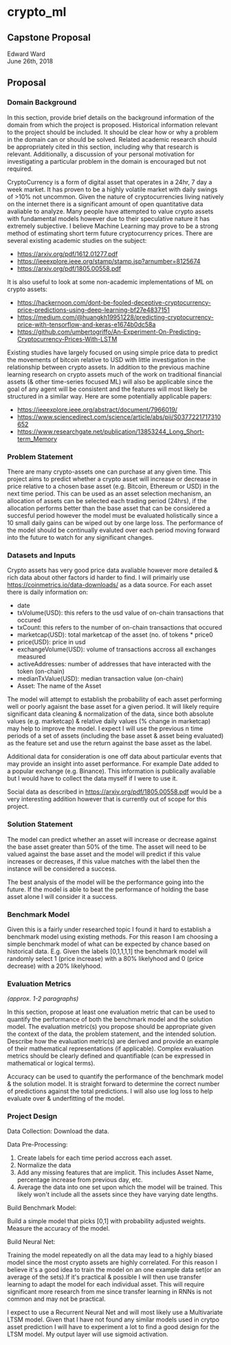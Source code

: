 # crypto_ml
## Capstone Proposal
Edward Ward  
June 26th, 2018 

## Proposal

### Domain Background

In this section, provide brief details on the background information of the domain from which the project is proposed. Historical information relevant to the project should be included. It should be clear how or why a problem in the domain can or should be solved. Related academic research should be appropriately cited in this section, including why that research is relevant. Additionally, a discussion of your personal motivation for investigating a particular problem in the domain is encouraged but not required.

CryptoCurrency is a form of digital asset that operates in a 24hr, 7 day a week market. It has proven to be a highly volatile market with daily swings of >10% not uncommon. Given the nature of cryptocurrencies living natively on the internet there is a significant amount of open quantitative data avaliable to analyze. Many people have attempted to value crypto assets with fundamental models however due to their speculative nature it has extremely subjective. I believe Machine Learning may prove to be a strong method of estimating short term future cryptocurrency prices. There are several existing academic studies on the subject:

* https://arxiv.org/pdf/1612.01277.pdf
* https://ieeexplore.ieee.org/stamp/stamp.jsp?arnumber=8125674
* https://arxiv.org/pdf/1805.00558.pdf


It is also useful to look at some non-academic implementations of ML on crypto assets:

* https://hackernoon.com/dont-be-fooled-deceptive-cryptocurrency-price-predictions-using-deep-learning-bf27e4837151
* https://medium.com/@huangkh19951228/predicting-cryptocurrency-price-with-tensorflow-and-keras-e1674b0dc58a
* https://github.com/umbertogriffo/An-Experiment-On-Predicting-Cryptocurrency-Prices-With-LSTM

Existing studies have largely focused on using simple price data to predict the movements of bitcoin relative to USD with little investigation in the relationship between crypto assets. In addition to the previous machine learning research on crypto assets much of the work on traditional financial assets (& other time-series focused ML) will also be applicable since the goal of any agent will be consistent and the features will most likely be structured in a similar way. Here are some potentially applicable papers:

* https://ieeexplore.ieee.org/abstract/document/7966019/
* https://www.sciencedirect.com/science/article/abs/pii/S0377221717310652
* https://www.researchgate.net/publication/13853244_Long_Short-term_Memory

### Problem Statement

There are many crypto-assets one can purchase at any given time. This project aims to predict whether a crypto asset will increase or decrease in price relative to a chosen base asset (e.g. Bitcoin, Ethereum or USD) in the next time period. This can be used as an asset selection mechanism, an allocation of assets can be selected each trading period (24hrs), if the allocation performs better than the base asset that can be considered a succesful period however the model must be evaluated holistically since a 10 small daily gains can be wiped out by one large loss. The performance of the model should be continually evaluted over each period moving forward into the future to watch for any significant changes.


### Datasets and Inputs

Crypto assets has very good price data avaliable however more detailed & rich data about other factors id harder to find. I will primairly use https://coinmetrics.io/data-downloads/ as a data source. For each asset there is daily information on:

 * date	
 * txVolume(USD): this refers to the usd value of on-chain transactions that occured  	
 * txCount: this refers to the number of on-chain transactions that occured 	
 * marketcap(USD): total marketcap of the asset (no. of tokens * price0 	
 * price(USD): price in usd	
 * exchangeVolume(USD): volume of transactions accross all exchanges measured	
 * activeAddresses: number of addresses that have interacted with the token (on-chain) 	
 * medianTxValue(USD): median transaction value (on-chain)
 * Asset: The name of the Asset
 
The model will attempt to establish the probability of each asset performing well or poorly agaisnt the base asset for a given period. It will likely require significant data cleaning & normalization of the data, since both absolute values (e.g. marketcap) & relative daily values (% change in marketcap) may help to improve the model. I expect I will use the previous n time periods of a set of assets (including the base asset & asset being evaluated) as the feature set and use the return against the base asset as the label.     

Additional data for consideration is one off data about particular events that may provide an insight into asset performance. For example Date added to a popular exchange (e.g. Binance). This information is publically avaliable but I would have to collect the data myself if I were to use it.  

Social data as described in https://arxiv.org/pdf/1805.00558.pdf would be a very interesting addition however that is currently out of scope for this project.  

### Solution Statement

The model can predict whether an asset will increase or decrease against the base asset greater than 50% of the time. The asset will need to be valued against the base asset and the model will predict if this value increases or decreases, if this value matches with the label then the instance will be considered a success. 

The best analysis of the model will be the performance going into the future. If the model is able to beat the performance of holding the base asset alone I will consider it a success.  

### Benchmark Model

Given this is a fairly under researched topic I found it hard to establish a benchmark model using existing methods. For this reason I am choosing a simple benchmark model of what can be expected by chance based on historical data. E.g. Given the labels [0,1,1,1,1] the benchmark model will randomly select 1 (price increase) with a 80% likelyhood and 0 (price decrease) with a 20% likelyhood.

### Evaluation Metrics
_(approx. 1-2 paragraphs)_

In this section, propose at least one evaluation metric that can be used to quantify the performance of both the benchmark model and the solution model. The evaluation metric(s) you propose should be appropriate given the context of the data, the problem statement, and the intended solution. Describe how the evaluation metric(s) are derived and provide an example of their mathematical representations (if applicable). Complex evaluation metrics should be clearly defined and quantifiable (can be expressed in mathematical or logical terms).

Accuracy can be used to quantify the performance of the benchmark model & the solution model. It is straight forward to determine the correct number of predictions against the total predictions. I will also use log loss to help evaluate over & underfitting of the model. 

### Project Design

Data Collection: Download the data.

Data Pre-Processing: 

1. Create labels for each time period accross each asset.
2. Normalize the data
3. Add any missing features that are implicit. This includes Asset Name, percentage increase from previous day, etc.  
4. Average the data into one set upon which the model will be trained. This likely won't include all the assets since they have varying date lengths.

Build Benchmark Model:

Build a simple model that picks [0,1] with probability adjusted weights. Measure the accuracy of the model. 

Build Neural Net:

Training the model repeatedly on all the data may lead to a highly biased model since the most crypto assets are highly correlated. For this reason I believe it's a good idea to train the model on an one example data set(or an average of the sets).If it's practical & possible I will then use transfer learning to adapt the model for each individual asset. This will require significant more research from me since transfer learning in RNNs is not common and may not be practical.

I expect to use a Recurrent Neural Net and will most likely use a Multivariate LTSM model. Given that I have not found any similar models used in crytpo asset prediction I will have to experiment a lot to find a good design for the LTSM model. My output layer will use sigmoid activation. 


